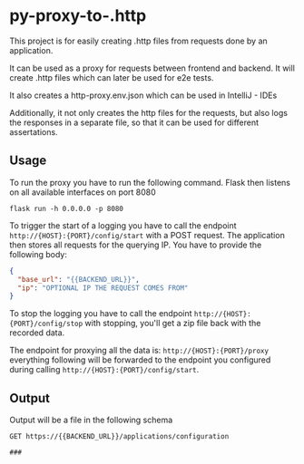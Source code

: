 # py-proxy-to-.http

This project is for easily creating .http files from requests done by an application.

It can be used as a proxy for requests between frontend and backend. 
It will create .http files which can later be used for e2e tests.

It also creates a http-proxy.env.json which can be used in IntelliJ - IDEs

Additionally, it not only creates the http files for the requests, but also logs the responses in a separate file, 
so that it can be used for different assertations.

## Usage
To run the proxy you have to run the following command.
Flask then listens on all available interfaces on port 8080

```
flask run -h 0.0.0.0 -p 8080
```

To trigger the start of a logging you have to call the endpoint `http://{HOST}:{PORT}/config/start`
with a POST request. The application then stores all requests for the querying IP.
You have to provide the following body: 
```json
{
  "base_url": "{{BACKEND_URL}}",
  "ip": "OPTIONAL IP THE REQUEST COMES FROM"
}
```

To stop the logging you have to call the endpoint `http://{HOST}:{PORT}/config/stop` with stopping, you'll get a zip 
file back with the recorded data.

The endpoint for proxying all the data is: `http://{HOST}:{PORT}/proxy` everything following will be forwarded to the
endpoint you configured during calling `http://{HOST}:{PORT}/config/start`.


## Output

Output will be a file in the following schema
```http request
GET https://{{BACKEND_URL}}/applications/configuration

###
```
